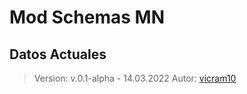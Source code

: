 # Mod Schemas MN

## Datos Actuales
> Version: v.0.1-alpha - 14.03.2022
> Autor: [vicram10](https://www.simplemachines.org/community/index.php?action=profile;u=171824)
